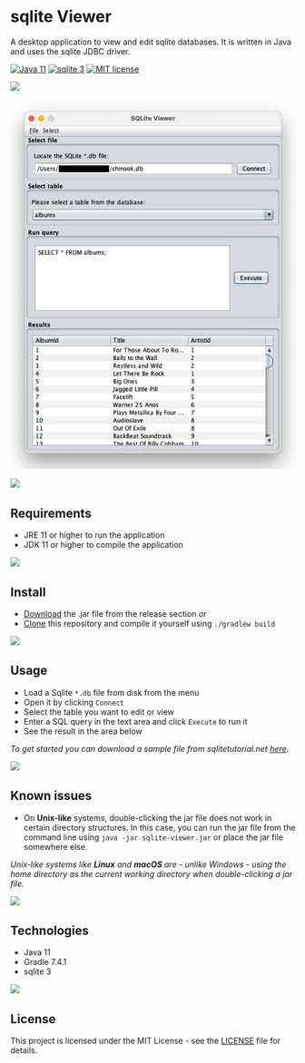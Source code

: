 # sqlite Viewer

A desktop application to view and edit sqlite databases. It is written in Java and uses the sqlite JDBC driver.

[![Java 11](https://img.shields.io/badge/Java-11-blue.svg)](https://www.oracle.com/java/technologies/javase-jdk11-downloads.html)
[![sqlite 3](https://img.shields.io/badge/SQLite-3-blue.svg)](https://www.sqlite.org/index.html)
[![MIT license](https://img.shields.io/github/license/dan-koller/sqlite-viewer.svg)](LICENSE)

<img src="https://raw.githubusercontent.com/andreasbm/readme/master/assets/lines/solar.png">

![Screenshot of the text editor](./app/res/screenshot-viewer.png)

<img src="https://raw.githubusercontent.com/andreasbm/readme/master/assets/lines/solar.png">

## Requirements

- JRE 11 or higher to run the application
- JDK 11 or higher to compile the application

<img src="https://raw.githubusercontent.com/andreasbm/readme/master/assets/lines/solar.png">

## Install

- [Download](https://github.com/dan-koller/sqlite-viewer/releases/tag/v1.2.1) the .jar file from the release section
  _or_
- [Clone](https://github.com/dan-koller/sqlite-viewer) this repository and compile it yourself using `./gradlew build`

<img src="https://raw.githubusercontent.com/andreasbm/readme/master/assets/lines/solar.png">

## Usage

- Load a Sqlite `*.db` file from disk from the menu
- Open it by clicking `Connect`
- Select the table you want to edit or view
- Enter a SQL query in the text area and click `Execute` to run it
- See the result in the area below

_To get started you can download a sample file from
sqlitetutorial.net [here](https://www.sqlitetutorial.net/sqlite-sample-database/)._

<img src="https://raw.githubusercontent.com/andreasbm/readme/master/assets/lines/solar.png">

## Known issues

- On **Unix-like** systems, double-clicking the jar file does not work in certain directory structures. In this case, you
  can run the jar file from the command line using `java -jar sqlite-viewer.jar` or place the jar file somewhere else.

_Unix-like systems like **Linux** and **macOS** are - unlike Windows - using the home directory as the current working directory
when double-clicking a jar file._

<img src="https://raw.githubusercontent.com/andreasbm/readme/master/assets/lines/solar.png">

## Technologies

- Java 11
- Gradle 7.4.1
- sqlite 3

<img src="https://raw.githubusercontent.com/andreasbm/readme/master/assets/lines/solar.png">

## License

This project is licensed under the MIT License - see the [LICENSE](LICENSE) file for details.
